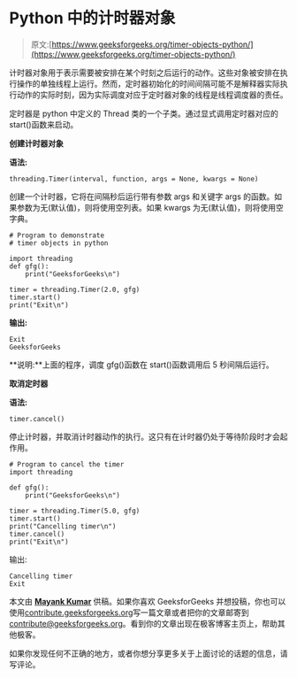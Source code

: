 # Python 中的计时器对象

> 原文:[https://www.geeksforgeeks.org/timer-objects-python/](https://www.geeksforgeeks.org/timer-objects-python/)

计时器对象用于表示需要被安排在某个时刻之后运行的动作。这些对象被安排在执行操作的单独线程上运行。然而，定时器初始化的时间间隔可能不是解释器实际执行动作的实际时刻，因为实际调度对应于定时器对象的线程是线程调度器的责任。

定时器是 python 中定义的 Thread 类的一个子类。通过显式调用定时器对应的 start()函数来启动。

**创建计时器对象**

**语法:**

```
threading.Timer(interval, function, args = None, kwargs = None) 
```

创建一个计时器，它将在间隔秒后运行带有参数 args 和关键字 args 的函数。如果参数为无(默认值)，则将使用空列表。如果 kwargs 为无(默认值)，则将使用空字典。

```
# Program to demonstrate
# timer objects in python

import threading
def gfg():
    print("GeeksforGeeks\n")

timer = threading.Timer(2.0, gfg)
timer.start()
print("Exit\n")
```

**输出:**

```
Exit
GeeksforGeeks
```

**说明:**上面的程序，调度 gfg()函数在 start()函数调用后 5 秒间隔后运行。

**取消定时器**

**语法:**

```
timer.cancel()
```

停止计时器，并取消计时器动作的执行。这只有在计时器仍处于等待阶段时才会起作用。

```
# Program to cancel the timer
import threading

def gfg():
    print("GeeksforGeeks\n")

timer = threading.Timer(5.0, gfg)
timer.start()
print("Cancelling timer\n")
timer.cancel()
print("Exit\n")
```

输出:

```
Cancelling timer
Exit
```

本文由 [**Mayank Kumar**](https://www.linkedin.com/in/mayank-kumar-a9058b137/) 供稿。如果你喜欢 GeeksforGeeks 并想投稿，你也可以使用[contribute.geeksforgeeks.org](http://www.contribute.geeksforgeeks.org)写一篇文章或者把你的文章邮寄到 contribute@geeksforgeeks.org。看到你的文章出现在极客博客主页上，帮助其他极客。

如果你发现任何不正确的地方，或者你想分享更多关于上面讨论的话题的信息，请写评论。